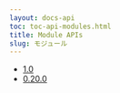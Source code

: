 ```yaml
---
layout: docs-api
toc: toc-api-modules.html
title: Module APIs
slug: モジュール
---
```


 - [1.0](v/1.0)
 - [0.20.0](v/0.20.0)
